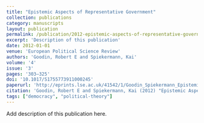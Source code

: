 ```yaml
---
title: "Epistemic Aspects of Representative Government"
collection: publications
category: manuscripts
layout: publication
permalink: /publication/2012-epistemic-aspects-of-representative-government
excerpt: 'Description of this publication'
date: 2012-01-01
venue: 'European Political Science Review'
authors: 'Goodin, Robert E and Spiekermann, Kai'
volume: '4'
issue: '3'
pages: '303–325'
doi: '10.1017/S1755773911000245'
paperurl: 'http://eprints.lse.ac.uk/41542/1/Goodin_Spiekermann_Epistemic-aspects-of-representative-government_2012.pdf'
citation: 'Goodin, Robert E and Spiekermann, Kai (2012) "Epistemic Aspects of Representative Government", European Political Science Review, 4(3), pp. 303–325.'
tags: ["democracy", "political-theory"]
---
```


Add description of this publication here.
